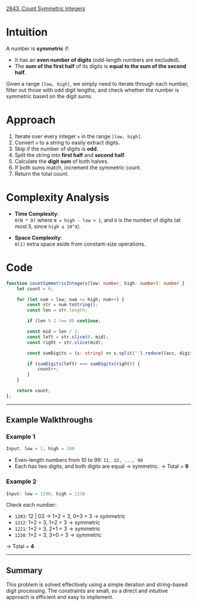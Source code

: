 [2843. Count Symmetric Integers](https://leetcode.com/problems/count-symmetric-integers/)

# Intuition

A number is **symmetric** if:
- It has an **even number of digits** (odd-length numbers are excluded).
- The **sum of the first half** of its digits is **equal to the sum of the second half**.    

Given a range `[low, high]`, we simply need to iterate through each number, filter out those with odd digit lengths, and check whether the number is symmetric based on the digit sums.

# Approach

1. Iterate over every integer `x` in the range `[low, high]`.
2. Convert `x` to a string to easily extract digits.
3. Skip if the number of digits is **odd**.
4. Split the string into **first half** and **second half**.
5. Calculate the **digit sum** of both halves.
6. If both sums match, increment the symmetric count.
7. Return the total count.

# Complexity Analysis

- **Time Complexity**:  
    `O(N * D)` where `N = high - low + 1`, and `D` is the number of digits (at most 5, since `high ≤ 10^4`).
	
- **Space Complexity**:  
    `O(1)` extra space aside from constant-size operations.

# Code

```ts
function countSymmetricIntegers(low: number, high: number): number {
    let count = 0;

    for (let num = low; num <= high; num++) {
        const str = num.toString();
        const len = str.length;

        if (len % 2 !== 0) continue;

        const mid = len / 2;
        const left = str.slice(0, mid);
        const right = str.slice(mid);

        const sumDigits = (s: string) => s.split('').reduce((acc, digit) => acc + Number(digit), 0);

        if (sumDigits(left) === sumDigits(right)) {
            count++;
        }
    }

    return count;
};

```

---   

## **Example Walkthroughs**

### **Example 1**

```ts
Input: low = 1, high = 100
```

- Even-length numbers from 10 to 99: `11, 22, ..., 99`    
- Each has two digits, and both digits are equal → symmetric. → Total = **9**

### **Example 2**

```ts
Input: low = 1200, high = 1230
```

Check each number:

- `1203`: 12 | 03 → 1+2 = 3, 0+3 = 3 → symmetric
- `1212`: 1+2 = 3, 1+2 = 3 → symmetric
- `1221`: 1+2 = 3, 2+1 = 3 → symmetric
- `1230`: 1+2 = 3, 3+0 = 3 → symmetric    

→ Total = **4**

---

## **Summary**

This problem is solved effectively using a simple iteration and string-based digit processing. The constraints are small, so a direct and intuitive approach is efficient and easy to implement.